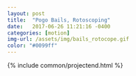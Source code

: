 ```yaml
---
layout: post
title:  "Pogo Bails, Rotoscoping"
date:   2017-06-26 11:21:16 -0400
categories: [motion]
img-url: /assets/img/bails_rotocope.gif
color: "#0099ff"
---
```


{% include common/projectend.html %}
